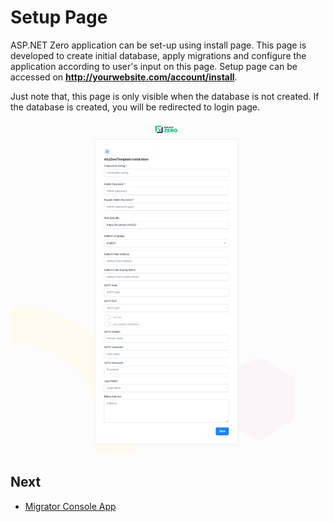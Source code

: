 # Setup Page

ASP.NET Zero application can be set-up using install page. This page is developed to create initial database, apply migrations and configure the application according to user's input on this page. Setup page can be accessed on **http://yourwebsite.com/account/install**.

Just note that, this page is only visible when the database is not created. If the database is created, you will be redirected to login page.

<img src="images/install-page-core.png" alt="install page" class="img-thumbnail" width="1200" />

## Next

- [Migrator Console App](Migrator-Console-Application)

